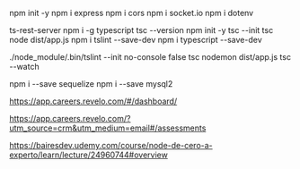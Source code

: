 npm init -y
npm i express 
npm i cors
npm i socket.io
npm i dotenv


ts-rest-server
npm i -g typescript
tsc --version
npm init -y
tsc --init
tsc
node dist/app.js
npm i tslint --save-dev
npm i typescript --save-dev

./node_module/.bin/tslint --init
no-console false
tsc
nodemon dist/app.js
tsc --watch

npm i --save sequelize
npm i --save mysql2



https://app.careers.revelo.com/#/dashboard/

https://app.careers.revelo.com/?utm_source=crm&utm_medium=email#/assessments

https://bairesdev.udemy.com/course/node-de-cero-a-experto/learn/lecture/24960744#overview